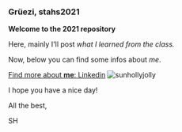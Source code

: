 ### Grüezi, stahs2021

**Welcome to the 2021 <Statistical Analysis of High-Throughput Genomic and Transcriptomic Data> repository**

Here, mainly I'll post _what I learned from the class._

Now, below you can find some infos about _me_. 

[Find more about **me**: Linkedin](https://www.linkedin.com/in/sunho-kim-1a942b166/) 
![sunhollyjolly](https://blog.naver.com/common/util/imageZoom.jsp?url=https://blogpfthumb-phinf.pstatic.net/MjAxNzEwMzFfMjk4/MDAxNTA5MzgyNDU4MDk1.v0ryuHueNpODkbvVYjqIKDoDXwbkZigVD5WhNbSYGwUg.CNpPMzCtXqx3LSKfAhOuM8Pku80MhvXI61i-JKGGk6Qg.JPEG.97sun3/IMG_0402.JPG&rClickYn=true&isOwner=true)

  
  
I hope you have a nice day!

  
All the best,
  

SH
